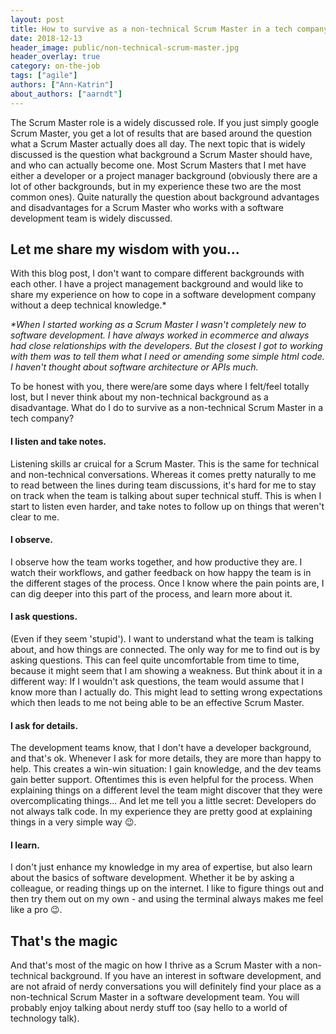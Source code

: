 ```yaml
---
layout: post
title: How to survive as a non-technical Scrum Master in a tech company?
date: 2018-12-13
header_image: public/non-technical-scrum-master.jpg
header_overlay: true
category: on-the-job
tags: ["agile"]
authors: ["Ann-Katrin"]
about_authors: ["aarndt"]
---
```


The Scrum Master role is a widely discussed role.
If you just simply google Scrum Master, you get a lot of results that are based around the question what a Scrum Master actually does all day.
The next topic that is widely discussed is the question what background a Scrum Master should have, and who can actually become one.
Most Scrum Masters that I met have either a developer or a project manager background (obviously there are a lot of other backgrounds, but in my experience these two are the most common ones).
Quite naturally the question about background advantages and disadvantages for a Scrum Master who works with a software development team is widely discussed.

## Let me share my wisdom with you...

With this blog post, I don't want to compare different backgrounds with each other.
I have a project management background and would like to share my experience on how to cope in a software development company without a deep technical knowledge.*

_*When I started working as a Scrum Master I wasn't completely new to software development. 
I have always worked in ecommerce and always had close relationships with the developers. But the closest I got to working with them was to tell them what I need or amending some simple html code.
I haven't thought about software architecture or APIs much._

To be honest with you, there were/are some days where I felt/feel totally lost, but I never think about my non-technical background as a disadvantage.
What do I do to survive as a non-technical Scrum Master in a tech company?

#### I listen and take notes.

Listening skills ar cruical for a Scrum Master.
This is the same for technical and non-technical conversations.
Whereas it comes pretty naturally to me to read between the lines during team discussions, it's hard for me to stay on track when the team is talking about super technical stuff.
This is when I start to listen even harder, and take notes to follow up on things that weren't clear to me.

#### I observe.

I observe how the team works together, and how productive they are.
I watch their workflows, and gather feedback on how happy the team is in the different stages of the process.
Once I know where the pain points are, I can dig deeper into this part of the process, and learn more about it.

#### I ask questions.

(Even if they seem 'stupid').
I want to understand what the team is talking about, and how things are connected.
The only way for me to find out is by asking questions.
This can feel quite uncomfortable from time to time, because it might seem that I am showing a weakness.
But think about it in a different way: If I wouldn't ask questions, the team would assume that I know more than I actually do.
This might lead to setting wrong expectations which then leads to me not being able to be an effective Scrum Master.

#### I ask for details.

The development teams know, that I don't have a developer background, and that's ok.
Whenever I ask for more details, they are more than happy to help.
This creates a win-win situation: I gain knowledge, and the dev teams gain better support.
Oftentimes this is even helpful for the process.
When explaining things on a different level the team might discover that they were overcomplicating things... 
And let me tell you a little secret: Developers do not always talk code.
In my experience they are pretty good at explaining things in a very simple way 😉.

#### I learn.

I don't just enhance my knowledge in my area of expertise, but also learn about the basics of software development.
Whether it be by asking a colleague, or reading things up on the internet.
I like to figure things out and then try them out on my own - and using the terminal always makes me feel like a pro 😉.

## That's the magic

And that's most of the magic on how I thrive as a Scrum Master with a non-technical background.
If you have an interest in software development, and are not afraid of nerdy conversations you will definitely find your place as a non-technical Scrum Master in a software development team.
You will probably enjoy talking about nerdy stuff too (say hello to a world of technology talk).
